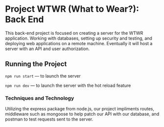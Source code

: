 # Project WTWR (What to Wear?): Back End

This back-end project is focused on creating a server for the WTWR application. Working with databases, setting up security and testing, and deploying web applications on a remote machine. Eventually it will host a server with an API and user authorization.

## Running the Project

`npm run start` — to launch the server

`npm run dev` — to launch the server with the hot reload feature

### Techniques and Technology

Utilizing the express package from node.js, our project impliments routes, middleware such as mongoose to help patch our API with our database, and postman to test requests sent to the server.

